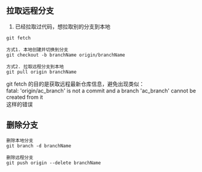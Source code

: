 ## 拉取远程分支

1. 已经拉取过代码，想拉取别的分支到本地

```git
git fetch

方式1. 本地创建并切换到分支
git checkout -b branchName origin/branchName

方式2. 拉取远程分支到本地
git pull origin branchName
```

git fetch 的目的是获取远程最新仓库信息，避免出现类似：  
fatal: 'origin/ac_branch' is not a commit and a branch 'ac_branch' cannot be created from it  
这样的错误

## 删除分支

```git
删除本地分支
git branch -d branchName

删除远程分支
git push origin --delete branchName
```
